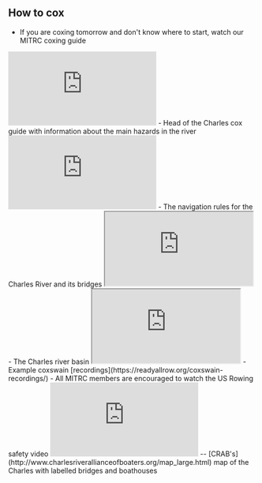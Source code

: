 ## How to cox
- If you are coxing tomorrow and don't know where to start, watch our MITRC coxing guide 
<iframe src="https://www.youtube-nocookie.com/embed/P3vykD5EO2M?rel=0&amp;showinfo=0" frameborder="0" allow="autoplay; encrypted-media" allowfullscreen></iframe>
- Head of the Charles cox guide with information about the main hazards in the river
<iframe src="https://www.youtube-nocookie.com/embed/5yEnO2kU6Hw?rel=0&amp;showinfo=0" frameborder="0" allow="autoplay; encrypted-media" allowfullscreen></iframe>
- The navigation rules for the Charles River and its bridges
<iframe src="https://drive.google.com/file/d/1XZyQeeNY5zmWrq7XtNNxby3eN7GyYAe7/preview"></iframe>
- The Charles river basin
<iframe src="https://drive.google.com/file/d/1mkUI4DfYRw_OhnPJlLqieUBUOufqmOXp/preview"></iframe>
- Example coxswain [recordings](https://readyallrow.org/coxswain-recordings/)
- All MITRC members are encouraged to watch the US Rowing safety video
<iframe src="https://www.youtube-nocookie.com/embed/DkRROIwVdYg?rel=0&amp;showinfo=0" frameborder="0" allow="autoplay; encrypted-media" allowfullscreen></iframe>
-- [CRAB's](http://www.charlesriverallianceofboaters.org/map_large.html) map of the Charles with labelled bridges and boathouses
